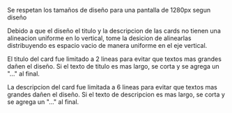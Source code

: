Se respetan los tamaños de diseño para una pantalla de 1280px segun diseño

Debido a que el diseño el titulo y la descripcion de las cards no tienen una alineacion uniforme en lo vertical, tome la desicion de alinearlas distribuyendo es espacio vacio de manera uniforme en el eje vertical.

El titulo del card fue limitado a 2 lineas para evitar que textos mas grandes dañen el diseño. Si el texto de titulo es mas largo, se corta y se agrega un "..." al final.

La descripcion del card fue limitada a 6 lineas para evitar que textos mas grandes dañen el diseño. Si el texto de descripcion es mas largo, se corta y se agrega un "..." al final.